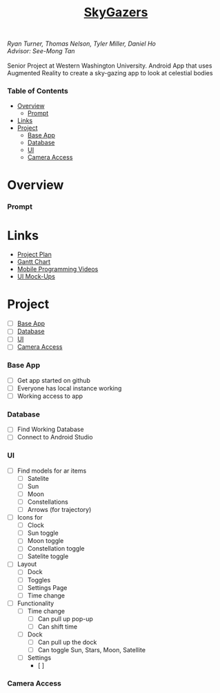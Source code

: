 
<h1 style="text-decoration:underline;background-image:url(https://images.immediate.co.uk/production/volatile/sites/25/2020/08/07-FieldOfStarsInCrux-c82dd48.jpg?quality=90&resize=710,474);text-align:center;padding:1em;">SkyGazers</h1>
<em>Ryan Turner, Thomas Nelson, Tyler Miller, Daniel Ho</em>
<br>
<em>Advisor: See-Mong Tan</em>
<br>
<br>
Senior Project at Western Washington University. Android App that uses Augmented Reality to create a sky-gazing app to look at celestial bodies


### Table of Contents
- [Overview](#overview)
    - [Prompt](#prompt)
- [Links](#links)
- [Project](#project)
    - [Base App](#base-app)
    - [Database](#database)
    - [UI](#ui)
    - [Camera Access](#camera-access)


# Overview
### Prompt




# Links
  * [Project Plan](https://docs.google.com/document/d/1YlLRbUraAFViAZbgoeX_8SIpDKZB8yDIh_cd9ocM2Ks/edit) 
  * [Gantt Chart](https://docs.google.com/spreadsheets/d/1GQlYezqpp0_Hk9hFYftew5K7fCTPYxZnYl3lijFxLqE/edit#gid=0&range=E5)
  * [Mobile Programming Videos](https://docs.google.com/document/d/11f9OSMtzazU0rf0Wune0OZvOIl4s2Jcq9TDukA60mEU/edit)
  * [UI Mock-Ups](https://www.figma.com/file/zU3hufHEdync5CBWm2J1M8/Untitled?t=ayD1G0JbRyqz62HM-0)
  

# Project 
* [ ] [Base App](#base-app)
* [ ] [Database](#database)
* [ ] [UI](#ui)
* [ ] [Camera Access](#camera-access)

### Base App
* [ ] Get app started on github
* [ ] Everyone has local instance working
* [ ] Working access to app
### Database
* [ ] Find Working Database
* [ ] Connect to Android Studio
### UI
* [ ] Find models for ar items
  * [ ] Satelite
  * [ ] Sun
  * [ ] Moon
  * [ ] Constellations
  * [ ] Arrows (for trajectory)
* [ ] Icons for
  * [ ] Clock
  * [ ] Sun toggle
  * [ ] Moon toggle
  * [ ] Constellation toggle
  * [ ] Satelite toggle
* [ ] Layout
  * [ ] Dock
  * [ ] Toggles
  * [ ] Settings Page
  * [ ] Time change
* [ ] Functionality  
  * [ ] Time change
    * [ ] Can pull up pop-up
    * [ ] Can shift time
  * [ ] Dock
    * [ ] Can pull up the dock
    * [ ] Can toggle Sun, Stars, Moon, Satellite
  * [ ] Settings
    * [ ] 
### Camera Access